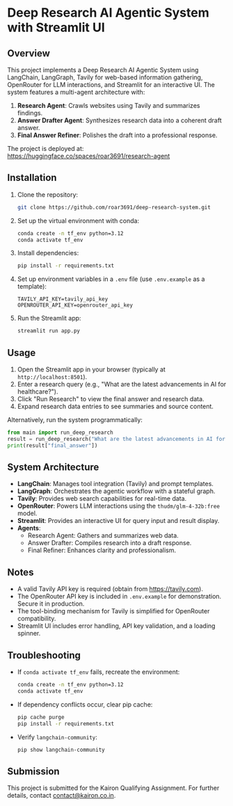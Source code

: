 # Deep Research AI Agentic System with Streamlit UI

## Overview
This project implements a Deep Research AI Agentic System using LangChain, LangGraph, Tavily for web-based information gathering, OpenRouter for LLM interactions, and Streamlit for an interactive UI. The system features a multi-agent architecture with:
1. **Research Agent**: Crawls websites using Tavily and summarizes findings.
2. **Answer Drafter Agent**: Synthesizes research data into a coherent draft answer.
3. **Final Answer Refiner**: Polishes the draft into a professional response.

The project is deployed at: https://huggingface.co/spaces/roar3691/research-agent

## Installation
1. Clone the repository:
   ```bash
   git clone https://github.com/roar3691/deep-research-system.git
2. Set up the virtual environment with conda:
   ```bash
   conda create -n tf_env python=3.12
   conda activate tf_env
   ```
3. Install dependencies:
   ```bash
   pip install -r requirements.txt
   ```
4. Set up environment variables in a `.env` file (use `.env.example` as a template):
   ```plaintext
   TAVILY_API_KEY=tavily_api_key
   OPENROUTER_API_KEY=openrouter_api_key
   ```
5. Run the Streamlit app:
   ```bash
   streamlit run app.py
   ```

## Usage
1. Open the Streamlit app in your browser (typically at `http://localhost:8501`).
2. Enter a research query (e.g., "What are the latest advancements in AI for healthcare?").
3. Click "Run Research" to view the final answer and research data.
4. Expand research data entries to see summaries and source content.

Alternatively, run the system programmatically:
```python
from main import run_deep_research
result = run_deep_research("What are the latest advancements in AI for healthcare?")
print(result["final_answer"])
```

## System Architecture
- **LangChain**: Manages tool integration (Tavily) and prompt templates.
- **LangGraph**: Orchestrates the agentic workflow with a stateful graph.
- **Tavily**: Provides web search capabilities for real-time data.
- **OpenRouter**: Powers LLM interactions using the `thudm/glm-4-32b:free` model.
- **Streamlit**: Provides an interactive UI for query input and result display.
- **Agents**:
  - Research Agent: Gathers and summarizes web data.
  - Answer Drafter: Compiles research into a draft response.
  - Final Refiner: Enhances clarity and professionalism.

## Notes
- A valid Tavily API key is required (obtain from https://tavily.com).
- The OpenRouter API key is included in `.env.example` for demonstration. Secure it in production.
- The tool-binding mechanism for Tavily is simplified for OpenRouter compatibility.
- Streamlit UI includes error handling, API key validation, and a loading spinner.

## Troubleshooting
- If `conda activate tf_env` fails, recreate the environment:
  ```bash
  conda create -n tf_env python=3.12
  conda activate tf_env
  ```
- If dependency conflicts occur, clear pip cache:
  ```bash
  pip cache purge
  pip install -r requirements.txt
  ```
- Verify `langchain-community`:
  ```bash
  pip show langchain-community
  ```


## Submission
This project is submitted for the Kairon Qualifying Assignment. For further details, contact [contact@kairon.co.in](mailto:contact@kairon.co.in).
